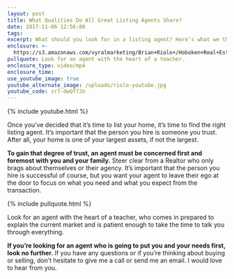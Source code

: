 ```yaml
---
layout: post
title: What Qualities Do All Great Listing Agents Share?
date: 2017-11-06 12:56:00
tags:
excerpt: What should you look for in a listing agent? Here’s what we think.
enclosure: >-
  https://s3.amazonaws.com/vyralmarketing/Brian+Riolo+/Hoboken+Real+Estate-+What+Qualities+Do+All+Great+Listing+Agents+Share%253F.mp4
pullquote: Look for an agent with the heart of a teacher.
enclosure_type: video/mp4
enclosure_time:
use_youtube_image: true
youtube_alternate_image: /uploads/riolo-youtube.jpg
youtube_code: zr7-dwQf7Jo
---
```



{% include youtube.html %}

Once you’ve decided that it’s time to list your home, it’s time to find the right listing agent. It’s important that the person you hire is someone you trust. After all, your home is one of your largest assets, if not the largest.&nbsp;

**To gain that degree of trust, an agent must be concerned first and foremost with you and your family.** Steer clear from a Realtor who only brags about themselves or their agency. It’s important that the person you hire is successful of course, but you want your agent to leave their ego at the door to focus on what you need and what you expect from the transaction.

{% include pullquote.html %}

Look for an agent with the heart of a teacher, who comes in prepared to explain the current market and is patient enough to take the time to talk you through everything.

**If you’re looking for an agent who is going to put you and your needs first, look no further.** If you have any questions or if you’re thinking about buying or selling, don’t hesitate to give me a call or send me an email. I would love to hear from you.